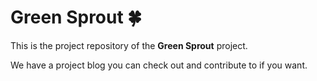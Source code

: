 # Green Sprout 🍀

This is the project repository of the **Green Sprout** project.

We have a project blog you can check out and contribute to if you want.
